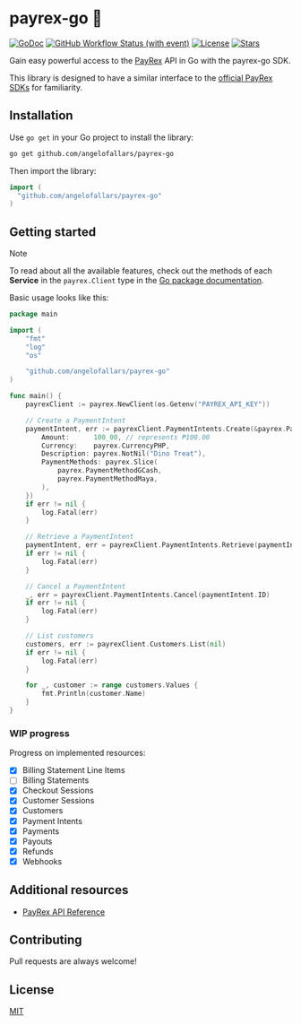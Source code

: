 # payrex-go 🦖

[![GoDoc](https://pkg.go.dev/badge/github.com/angelofallars/payrex-go?status.svg)](https://pkg.go.dev/github.com/angelofallars/payrex-go?tab=doc)
[![GitHub Workflow Status (with event)](https://img.shields.io/github/actions/workflow/status/angelofallars/payrex-go/go.yml?cacheSeconds=30)](https://github.com/angelofallars/payrex-go/actions)
[![License](https://img.shields.io/github/license/angelofallars/payrex-go)](./LICENSE)
[![Stars](https://img.shields.io/github/stars/angelofallars/payrex-go)](https://github.com/angelofallars/payrex-go/stargazers)

Gain easy powerful access to the [PayRex](https://www.payrexhq.com/) API in Go with the payrex-go SDK.

This library is designed to have a similar interface to the [official PayRex SDKs](https://docs.payrexhq.com/docs/guide/developer_handbook/libraries_and_tools) for familiarity.

## Installation

Use `go get` in your Go project to install the library:

```sh
go get github.com/angelofallars/payrex-go
```

Then import the library:

```go
import (
  "github.com/angelofallars/payrex-go"
)
```

## Getting started

> [!NOTE]
> To read about all the available features, check out the methods of each **Service** in the `payrex.Client` type in the [Go package documentation](https://pkg.go.dev/github.com/angelofallars/payrex-go#Client).

Basic usage looks like this:

```go
package main

import (
	"fmt"
	"log"
	"os"

	"github.com/angelofallars/payrex-go"
)

func main() {
	payrexClient := payrex.NewClient(os.Getenv("PAYREX_API_KEY"))

	// Create a PaymentIntent
	paymentIntent, err := payrexClient.PaymentIntents.Create(&payrex.PaymentIntentCreateParams{
		Amount:      100_00, // represents ₱100.00
		Currency:    payrex.CurrencyPHP,
		Description: payrex.NotNil("Dino Treat"),
		PaymentMethods: payrex.Slice(
			payrex.PaymentMethodGCash,
			payrex.PaymentMethodMaya,
		),
	})
	if err != nil {
		log.Fatal(err)
	}

	// Retrieve a PaymentIntent
	paymentIntent, err = payrexClient.PaymentIntents.Retrieve(paymentIntent.ID)
	if err != nil {
		log.Fatal(err)
	}

	// Cancel a PaymentIntent
	_, err = payrexClient.PaymentIntents.Cancel(paymentIntent.ID)
	if err != nil {
		log.Fatal(err)
	}

	// List customers
	customers, err := payrexClient.Customers.List(nil)
	if err != nil {
		log.Fatal(err)
	}

	for _, customer := range customers.Values {
		fmt.Println(customer.Name)
	}
}
```

### WIP progress

Progress on implemented resources:
- [x] Billing Statement Line Items
- [ ] Billing Statements
- [x] Checkout Sessions
- [x] Customer Sessions
- [x] Customers
- [x] Payment Intents
- [x] Payments
- [x] Payouts
- [x] Refunds
- [x] Webhooks

## Additional resources

- [PayRex API Reference](https://docs.payrexhq.com/docs/api/core_resources)

## Contributing

Pull requests are always welcome!

## License

[MIT](./LICENSE)
